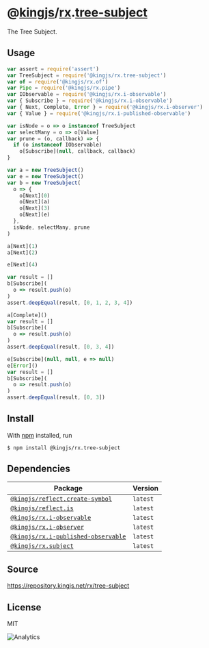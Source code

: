 # @[kingjs][@kingjs]/[rx][ns0].[tree-subject][ns1]
The Tree Subject.
## Usage
```js
var assert = require('assert')
var TreeSubject = require('@kingjs/rx.tree-subject')
var of = require('@kingjs/rx.of')
var Pipe = require('@kingjs/rx.pipe')
var IObservable = require('@kingjs/rx.i-observable')
var { Subscribe } = require('@kingjs/rx.i-observable')
var { Next, Complete, Error } = require('@kingjs/rx.i-observer')
var { Value } = require('@kingjs/rx.i-published-observable')

var isNode = o => o instanceof TreeSubject
var selectMany = o => o[Value]
var prune = (o, callback) => {
  if (o instanceof IObservable)
    o[Subscribe](null, callback, callback)
}

var a = new TreeSubject()
var e = new TreeSubject()
var b = new TreeSubject(
  o => {
    o[Next](0)
    o[Next](a)
    o[Next](3)
    o[Next](e) 
  }, 
  isNode, selectMany, prune
)

a[Next](1)
a[Next](2)

e[Next](4)

var result = []
b[Subscribe](
  o => result.push(o)
)
assert.deepEqual(result, [0, 1, 2, 3, 4])

a[Complete]()
var result = []
b[Subscribe](
  o => result.push(o)
)
assert.deepEqual(result, [0, 3, 4])

e[Subscribe](null, null, e => null)
e[Error]()
var result = []
b[Subscribe](
  o => result.push(o)
)
assert.deepEqual(result, [0, 3])

```






## Install
With [npm](https://npmjs.org/) installed, run
```
$ npm install @kingjs/rx.tree-subject
```
## Dependencies
|Package|Version|
|---|---|
|[`@kingjs/reflect.create-symbol`](https://www.npmjs.com/package/@kingjs/reflect.create-symbol)|`latest`|
|[`@kingjs/reflect.is`](https://www.npmjs.com/package/@kingjs/reflect.is)|`latest`|
|[`@kingjs/rx.i-observable`](https://www.npmjs.com/package/@kingjs/rx.i-observable)|`latest`|
|[`@kingjs/rx.i-observer`](https://www.npmjs.com/package/@kingjs/rx.i-observer)|`latest`|
|[`@kingjs/rx.i-published-observable`](https://www.npmjs.com/package/@kingjs/rx.i-published-observable)|`latest`|
|[`@kingjs/rx.subject`](https://www.npmjs.com/package/@kingjs/rx.subject)|`latest`|
## Source
https://repository.kingjs.net/rx/tree-subject
## License
MIT

![Analytics](https://analytics.kingjs.net/rx/tree-subject)

[@kingjs]: https://www.npmjs.com/package/kingjs
[ns0]: https://www.npmjs.com/package/@kingjs/rx
[ns1]: https://www.npmjs.com/package/@kingjs/rx.tree-subject
